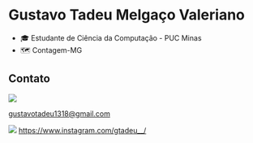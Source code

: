 
# Gustavo Tadeu Melgaço Valeriano


- 🎓 Estudante de Ciência da Computação - PUC Minas
- 🗺 Contagem-MG


## Contato

<img src="https://img.shields.io/badge/Gmail-D14836?style=for-the-badge&logo=gmail&logoColor=white&link=gustavotadeu1318@gmail.com" />     

gustavotadeu1318@gmail.com    

<img src="https://img.shields.io/badge/Instagram-E4405F?style=for-the-badge&logo=instagram&logoColor=white" /> https://www.instagram.com/gtadeu__/




